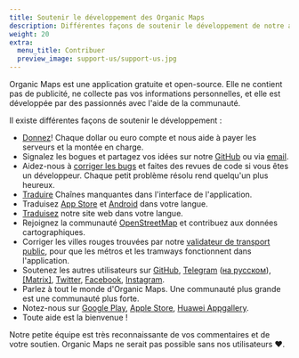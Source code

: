 ```yaml
---
title: Soutenir le développement des Organic Maps
description: Différentes façons de soutenir le développement de notre application gratuite
weight: 20
extra:
  menu_title: Contribuer
  preview_image: support-us/support-us.jpg
---
```


Organic Maps est une application gratuite et open-source. Elle ne contient pas de publicité, ne collecte pas vos informations personnelles, et elle est développée par des passionnés avec l'aide de la communauté.

Il existe différentes façons de soutenir le développement :

- [Donnez](@/donate/index.md)! Chaque dollar ou euro compte et nous aide à payer les serveurs et la montée en charge.
- Signalez les bogues et partagez vos idées sur notre [GitHub](https://github.com/organicmaps/organicmaps/issues)
  ou via [email](mailto:support@organicmaps.app).
- Aidez-nous à [corriger les bugs](https://github.com/organicmaps/organicmaps/blob/master/docs/CONTRIBUTING.md)
  et faites des revues de code si vous êtes un développeur. Chaque petit problème résolu rend quelqu'un plus heureux.
- [Traduire](https://github.com/organicmaps/organicmaps/blob/master/docs/CONTRIBUTING.md#translations)
  Chaînes manquantes dans l'interface de l'application.
- Traduisez [App Store](https://github.com/organicmaps/organicmaps/tree/master/iphone/metadata/en-US)
  et [Android](https://github.com/organicmaps/organicmaps/tree/master/android/src/google/play/listings/en-US)
  dans votre langue.
- [Traduisez](https://github.com/organicmaps/organicmaps.github.io) notre site web dans votre langue.
- Rejoignez la communauté [OpenStreetMap](https://www.openstreetmap.org/about) et contribuez aux données cartographiques.
- Corriger les villes rouges trouvées par notre [validateur de transport public](https://cdn.organicmaps.app/subway/), pour que les métros et les tramways fonctionnent dans l'application.
- Soutenez les autres utilisateurs sur [GitHub](https://github.com/organicmaps/organicmaps/issues),
  [Telegram](https://t.me/OrganicMaps) ([на русском](https://t.me/OrganicMapsRu)),
  [[Matrix]](https://matrix.to/#/#organicmaps:matrix.org),
  [Twitter](https://twitter.com/OrganicMapsApp), [Facebook](https://facebook.com/OrganicMaps),
  [Instagram](https://instagram.com/OrganicMaps.app).
- Parlez à tout le monde d'Organic Maps. Une communauté plus grande est une communauté plus forte.
- Notez-nous sur [Google Play](market://details?id=app.organicmaps),
  [Apple Store](https://itunes.apple.com/app/id1567437057?action=write-review),
  [Huawei Appgallery](appmarket://details?id=app.organicmaps).
- Toute aide est la bienvenue !

Notre petite équipe est très reconnaissante de vos commentaires et de votre soutien. Organic Maps ne serait pas possible sans nos utilisateurs ❤️.
